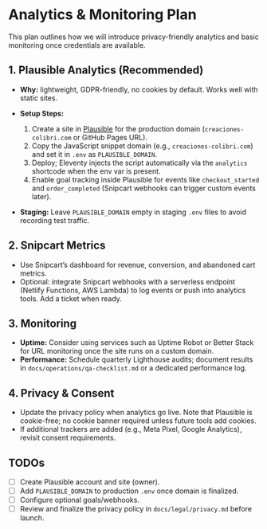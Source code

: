 # Analytics & Monitoring Plan

This plan outlines how we will introduce privacy-friendly analytics and basic monitoring once credentials are available.

## 1. Plausible Analytics (Recommended)
- **Why:** lightweight, GDPR-friendly, no cookies by default. Works well with static sites.
- **Setup Steps:**
  1. Create a site in [Plausible](https://plausible.io/) for the production domain (`creaciones-colibri.com` or GitHub Pages URL).
  2. Copy the JavaScript snippet domain (e.g., `creaciones-colibri.com`) and set it in `.env` as `PLAUSIBLE_DOMAIN`.
  3. Deploy; Eleventy injects the script automatically via the `analytics` shortcode when the env var is present.
  4. Enable goal tracking inside Plausible for events like `checkout_started` and `order_completed` (Snipcart webhooks can trigger custom events later).

- **Staging:** Leave `PLAUSIBLE_DOMAIN` empty in staging `.env` files to avoid recording test traffic.

## 2. Snipcart Metrics
- Use Snipcart’s dashboard for revenue, conversion, and abandoned cart metrics.
- Optional: integrate Snipcart webhooks with a serverless endpoint (Netlify Functions, AWS Lambda) to log events or push into analytics tools. Add a ticket when ready.

## 3. Monitoring
- **Uptime:** Consider using services such as Uptime Robot or Better Stack for URL monitoring once the site runs on a custom domain.
- **Performance:** Schedule quarterly Lighthouse audits; document results in `docs/operations/qa-checklist.md` or a dedicated performance log.

## 4. Privacy & Consent
- Update the privacy policy when analytics go live. Note that Plausible is cookie-free; no cookie banner required unless future tools add cookies.
- If additional trackers are added (e.g., Meta Pixel, Google Analytics), revisit consent requirements.

## TODOs
- [ ] Create Plausible account and site (owner).
- [ ] Add `PLAUSIBLE_DOMAIN` to production `.env` once domain is finalized.
- [ ] Configure optional goals/webhooks.
- [ ] Review and finalize the privacy policy in `docs/legal/privacy.md` before launch.
